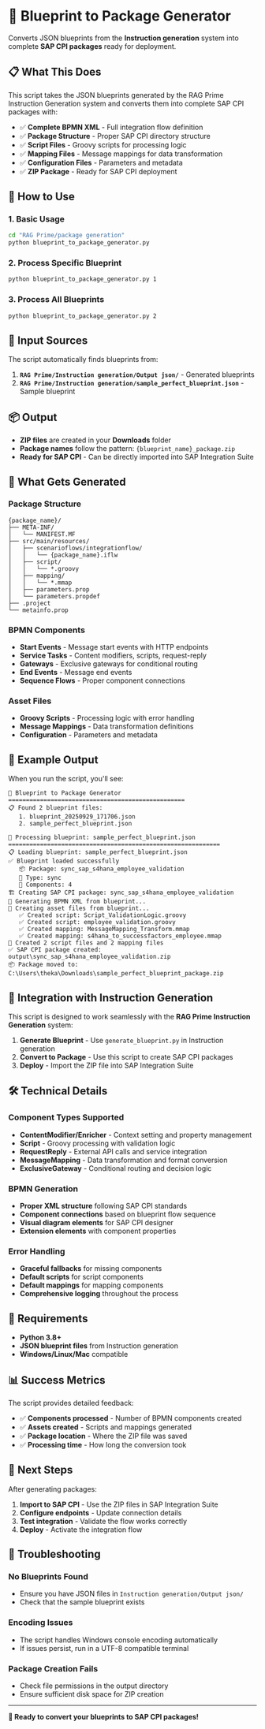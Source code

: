 # 🚀 Blueprint to Package Generator

Converts JSON blueprints from the **Instruction generation** system into complete **SAP CPI packages** ready for deployment.

## 📋 What This Does

This script takes the JSON blueprints generated by the RAG Prime Instruction Generation system and converts them into complete SAP CPI packages with:

- ✅ **Complete BPMN XML** - Full integration flow definition
- ✅ **Package Structure** - Proper SAP CPI directory structure
- ✅ **Script Files** - Groovy scripts for processing logic
- ✅ **Mapping Files** - Message mappings for data transformation
- ✅ **Configuration Files** - Parameters and metadata
- ✅ **ZIP Package** - Ready for SAP CPI deployment

## 🎯 How to Use

### 1. Basic Usage
```bash
cd "RAG Prime/package generation"
python blueprint_to_package_generator.py
```

### 2. Process Specific Blueprint
```bash
python blueprint_to_package_generator.py 1
```

### 3. Process All Blueprints
```bash
python blueprint_to_package_generator.py 2
```

## 📁 Input Sources

The script automatically finds blueprints from:

1. **`RAG Prime/Instruction generation/Output json/`** - Generated blueprints
2. **`RAG Prime/Instruction generation/sample_perfect_blueprint.json`** - Sample blueprint

## 📦 Output

- **ZIP files** are created in your **Downloads** folder
- **Package names** follow the pattern: `{blueprint_name}_package.zip`
- **Ready for SAP CPI** - Can be directly imported into SAP Integration Suite

## 🔧 What Gets Generated

### Package Structure
```
{package_name}/
├── META-INF/
│   └── MANIFEST.MF
├── src/main/resources/
│   ├── scenarioflows/integrationflow/
│   │   └── {package_name}.iflw
│   ├── script/
│   │   └── *.groovy
│   ├── mapping/
│   │   └── *.mmap
│   ├── parameters.prop
│   └── parameters.propdef
├── .project
└── metainfo.prop
```

### BPMN Components
- **Start Events** - Message start events with HTTP endpoints
- **Service Tasks** - Content modifiers, scripts, request-reply
- **Gateways** - Exclusive gateways for conditional routing
- **End Events** - Message end events
- **Sequence Flows** - Proper component connections

### Asset Files
- **Groovy Scripts** - Processing logic with error handling
- **Message Mappings** - Data transformation definitions
- **Configuration** - Parameters and metadata

## 🎉 Example Output

When you run the script, you'll see:

```
🚀 Blueprint to Package Generator
==================================================
📋 Found 2 blueprint files:
   1. blueprint_20250929_171706.json
   2. sample_perfect_blueprint.json

🚀 Processing blueprint: sample_perfect_blueprint.json
============================================================
📋 Loading blueprint: sample_perfect_blueprint.json
✅ Blueprint loaded successfully
   📦 Package: sync_sap_s4hana_employee_validation
   🔄 Type: sync
   🤖 Components: 4
🏗️ Creating SAP CPI package: sync_sap_s4hana_employee_validation
📝 Generating BPMN XML from blueprint...
📝 Creating asset files from blueprint...
   ✅ Created script: Script_ValidationLogic.groovy
   ✅ Created script: employee_validation.groovy
   ✅ Created mapping: MessageMapping_Transform.mmap
   ✅ Created mapping: s4hana_to_successfactors_employee.mmap
📁 Created 2 script files and 2 mapping files
✅ SAP CPI package created: output\sync_sap_s4hana_employee_validation.zip
📦 Package moved to: C:\Users\theka\Downloads\sample_perfect_blueprint_package.zip
```

## 🔄 Integration with Instruction Generation

This script is designed to work seamlessly with the **RAG Prime Instruction Generation** system:

1. **Generate Blueprint** - Use `generate_blueprint.py` in Instruction generation
2. **Convert to Package** - Use this script to create SAP CPI packages
3. **Deploy** - Import the ZIP file into SAP Integration Suite

## 🛠️ Technical Details

### Component Types Supported
- **ContentModifier/Enricher** - Context setting and property management
- **Script** - Groovy processing with validation logic
- **RequestReply** - External API calls and service integration
- **MessageMapping** - Data transformation and format conversion
- **ExclusiveGateway** - Conditional routing and decision logic

### BPMN Generation
- **Proper XML structure** following SAP CPI standards
- **Component connections** based on blueprint flow sequence
- **Visual diagram elements** for SAP CPI designer
- **Extension elements** with component properties

### Error Handling
- **Graceful fallbacks** for missing components
- **Default scripts** for script components
- **Default mappings** for mapping components
- **Comprehensive logging** throughout the process

## 🚨 Requirements

- **Python 3.8+**
- **JSON blueprint files** from Instruction generation
- **Windows/Linux/Mac** compatible

## 📊 Success Metrics

The script provides detailed feedback:
- ✅ **Components processed** - Number of BPMN components created
- ✅ **Assets created** - Scripts and mappings generated
- ✅ **Package location** - Where the ZIP file was saved
- ✅ **Processing time** - How long the conversion took

## 🎯 Next Steps

After generating packages:

1. **Import to SAP CPI** - Use the ZIP files in SAP Integration Suite
2. **Configure endpoints** - Update connection details
3. **Test integration** - Validate the flow works correctly
4. **Deploy** - Activate the integration flow

## 🔧 Troubleshooting

### No Blueprints Found
- Ensure you have JSON files in `Instruction generation/Output json/`
- Check that the sample blueprint exists

### Encoding Issues
- The script handles Windows console encoding automatically
- If issues persist, run in a UTF-8 compatible terminal

### Package Creation Fails
- Check file permissions in the output directory
- Ensure sufficient disk space for ZIP creation

---

**🎉 Ready to convert your blueprints to SAP CPI packages!**
